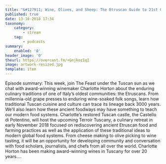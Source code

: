 ```yaml
---
title: "&#127911; Wine, Olives, and Sheep: The Etruscan Guide to 21st Century Foodways"
published: true
date: 13-10-2018 17:34
taxonomy:
    category:
        - stream
    tag:
        - podcasts
summary:
    enabled: '0'
header_image: '0'
theurl: https://overcast.fm/+GmjkozIqI
image: artwork-resized.jpg
template: item
---
```

 
Episode summary: This week, join The Feast under the Tuscan sun as we chat with award-winning winemaker Charlotte Horton about the enduring culinary traditions of one of Italy’s oldest communities: the Etruscans. From millennia-old grape presses to enduring wine-soaked folk songs, learn how traditional Tuscan cuisine and culture can trace its lineage back 3000 years. We’ll also learn how these ancient foodways may have something to teach our modern food systems. Charlotte’s restored Tuscan castle, the Castello di Potentino, will host the upcoming Terroir Tuscany, a culinary retreat in early November 2018 focused on rediscovering ancient Etruscan food and farming practices as well as the application of these traditional ideas to modern global food systems. From cheese making to olive picking to wine tasting, it will be an opportunity for developing community and conversation with food scholars, journalists, and chefs from all over the world. Charlotte Horton has been making award-winning wines in Tuscany for over 20 years.…
